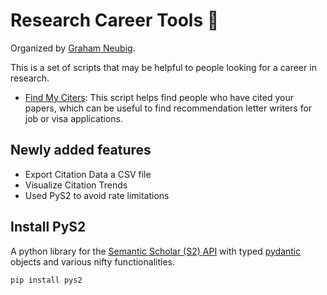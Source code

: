 # Research Career Tools 🔬

Organized by [Graham Neubig](http://www.phontron.com).

This is a set of scripts that may be helpful to people looking for a career in research.

* [Find My Citers](find_my_citers/): This script helps find people who have cited your papers, which can be useful to find recommendation letter writers for job or visa applications.

## Newly added features 

- Export Citation Data a CSV file
- Visualize Citation Trends
- Used PyS2 to avoid rate limitations

## Install PyS2

A python library for the [Semantic Scholar (S2) API](api.semanticscholar.org/) 
with typed [pydantic](https://pydantic-docs.helpmanual.io/) objects 
and various nifty functionalities. 

```bash
pip install pys2
```